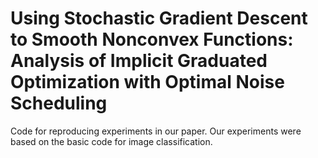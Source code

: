 # Using Stochastic Gradient Descent to Smooth Nonconvex Functions: Analysis of Implicit Graduated Optimization with Optimal Noise Scheduling
Code for reproducing experiments in our paper.
Our experiments were based on the basic code for image classification.
